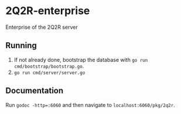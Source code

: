 # 2Q2R-enterprise
Enterprise of the 2Q2R server

## Running

1. If not already done, bootstrap the database with `go run
cmd/bootstrap/bootstrap.go`. 
2. `go run cmd/server/server.go` 

## Documentation

Run `godoc -http=:6060` and then navigate to `localhost:6060/pkg/2q2r`. 